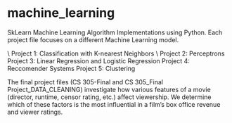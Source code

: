 # machine_learning
SkLearn Machine Learning Algorithm Implementations using Python.
Each project file focuses on a different Machine Learning model.

\\ Project 1: Classification with K-nearest Neighbors 
\\ Project 2: Perceptrons
Project 3: Linear Regression and Logistic Regression 
Project 4: Reccomender Systems
Project 5: Clustering 

The final project files (CS 305-Final and CS 305_Final Project_DATA_CLEANING) investigate how various features of a movie (director, runtime, censor rating, etc.) affect viewership. We determine  which of these factors is the most influential in a film’s box office revenue and viewer ratings.
